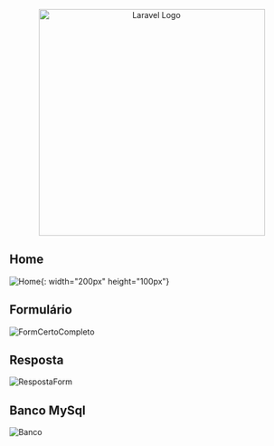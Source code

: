 <p align="center"><a href="https://laravel.com" target="_blank"><img src="https://raw.githubusercontent.com/laravel/art/master/logo-lockup/5%20SVG/2%20CMYK/1%20Full%20Color/laravel-logolockup-cmyk-red.svg" width="400" alt="Laravel Logo"></a></p>

## Home 
![Home](https://github.com/Bieelogrom/Prj_BancoLaravel/assets/119885618/ec4f894f-cbd2-40db-aa8f-e5dc37479dc6){: width="200px" height="100px"}

## Formulário
![FormCertoCompleto](https://github.com/Bieelogrom/Prj_BancoLaravel/assets/119885618/06dda7e7-a883-476a-ade5-7dd8438a29d6)

## Resposta 
![RespostaForm](https://github.com/Bieelogrom/Prj_BancoLaravel/assets/119885618/91424cbe-6e88-44d5-8b91-c5ccd98aa2a8)

## Banco MySql
![Banco](https://github.com/Bieelogrom/Prj_BancoLaravel/assets/119885618/51c100e1-7be7-41c7-b281-6ec903f301e3)




